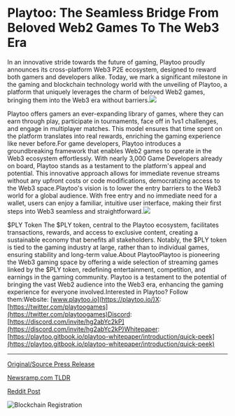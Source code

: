 # Playtoo: The Seamless Bridge From Beloved Web2 Games To The Web3 Era

In an innovative stride towards the future of gaming, Playtoo proudly announces its cross-platform Web3 P2E ecosystem, designed to reward both gamers and developers alike. Today, we mark a significant milestone in the gaming and blockchain technology world with the unveiling of Playtoo, a platform that uniquely leverages the charm of beloved Web2 games, bringing them into the Web3 era without barriers.![](https://api.blockchainwire.io/uploads/Playtoo/editor_image/81f13e44-4ee7-41e2-a7f7-3865a1441657.png)

Playtoo offers gamers an ever-expanding library of games, where they can earn through play, participate in tournaments, face off in 1vs1 challenges, and engage in multiplayer matches. This model ensures that time spent on the platform translates into real rewards, enriching the gaming experience like never before.For game developers, Playtoo introduces a groundbreaking framework that enables Web2 games to operate in the Web3 ecosystem effortlessly. With nearly 3,000 Game Developers already on board, Playtoo stands as a testament to the platform's appeal and potential. This innovative approach allows for immediate revenue streams without any upfront costs or code modifications, democratizing access to the Web3 space.Playtoo's vision is to lower the entry barriers to the Web3 world for a global audience. With free entry and no immediate need for a wallet, users can enjoy a familiar, intuitive user interface, making their first steps into Web3 seamless and straightforward.![](https://api.blockchainwire.io/uploads/Playtoo/editor_image/e03b281d-0cfc-4787-80e4-14740ae5241f.png)

$PLY Token The $PLY token, central to the Playtoo ecosystem, facilitates transactions, rewards, and access to exclusive content, creating a sustainable economy that benefits all stakeholders. Notably, the $PLY token is tied to the gaming industry at large, rather than to individual games, ensuring stability and long-term value.About PlaytooPlaytoo is pioneering the Web3 gaming space by offering a wide selection of streaming games linked by the $PLY token, redefining entertainment, competition, and earnings in the gaming community. Playtoo is a testament to the potential of bringing the vast Web2 audience into the Web3 era, enhancing the gaming experience for everyone involved.Interested in Playtoo? Follow them:Website: [www.playtoo.io](https://playtoo.io/)X: [https://twitter.com/playtoogames](https://twitter.com/playtoogames)Discord: [https://discord.com/invite/hg2abYc2kP](https://discord.com/invite/hg2abYc2kP)Whitepaper: [https://playtoo.gitbook.io/playtoo-whitepaper/introduction/quick-peek](https://playtoo.gitbook.io/playtoo-whitepaper/introduction/quick-peek) 

---

[Original/Source Press Release](https://blockchainwire.io/press-release/playtoo-the-seamless-bridge-from-beloved-web2-games-to-the-web3-era)
                    

[Newsramp.com TLDR](None) 



[Reddit Post](https://www.reddit.com/r/GamingNewsRamp/comments/1avcbrn/playtoo_unveils_crossplatform_web3_p2e_ecosystem/) 



![Blockchain Registration](https://cdn.newsramp.app/blockchainwire/qrcode/242/13/hikegvI0.webp)